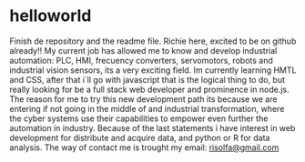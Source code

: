 # helloworld
Finish de repository and the readme file.
Richie here, excited to be on github already!!
My current job has allowed me to know and develop industrial automation: PLC, HMI, frecuency converters, servomotors, robots and industrial vision sensors, its a very exciting field.
Im currently learning HMTL and CSS, after that i´ll go with javascript that is the logical thing to do, but really looking for be a full stack web developer and prominence in node.js.
The reason for me to try this new development path its because we are entering if not going in the middle of and industrial transformation, where the cyber systems use their capabilities to empower even further the automation in industry.
Because of the last statements i have interest in web development for distribute and acquire data, and python or R for data analysis.
The way of contact me is trought my email: risolfa@gmail.com
